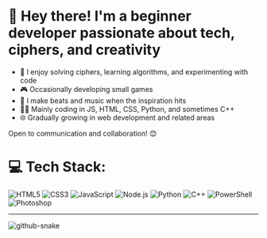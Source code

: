 # 👋 Hey there! I'm a beginner developer passionate about tech, ciphers, and creativity

- 🧠 I enjoy solving ciphers, learning algorithms, and experimenting with code
- 🎮 Occasionally developing small games  
- 🎵 I make beats and music when the inspiration hits  
- 🧑‍💻 Mainly coding in JS, HTML, CSS, Python, and sometimes C++  
- 🌐 Gradually growing in web development and related areas

Open to communication and collaboration! 😊

# 💻 Tech Stack:

![HTML5](https://img.shields.io/badge/HTML5-%23E34F26.svg?style=for-the-badge&logo=html5&logoColor=white)  ![CSS3](https://img.shields.io/badge/CSS3-%231572B6.svg?style=for-the-badge&logo=css3&logoColor=white)  ![JavaScript](https://img.shields.io/badge/JavaScript-%23F7DF1E.svg?style=for-the-badge&logo=javascript&logoColor=black)  ![Node.js](https://img.shields.io/badge/Node.js-%236DA55F.svg?style=for-the-badge&logo=node.js&logoColor=white)  ![Python](https://img.shields.io/badge/Python-%233776AB.svg?style=for-the-badge&logo=python&logoColor=white)  ![C++](https://img.shields.io/badge/C++-%2300599C.svg?style=for-the-badge&logo=c%2B%2B&logoColor=white)  ![PowerShell](https://img.shields.io/badge/PowerShell-%235391FE.svg?style=for-the-badge&logo=powershell&logoColor=white)  ![Photoshop](https://img.shields.io/badge/Photoshop-%2331A8FF.svg?style=for-the-badge&logo=adobephotoshop&logoColor=white)

---

<picture>
  <source media="(prefers-color-scheme: dark)" srcset="https://raw.githubusercontent.com/tobiasmeyhoefer/tobiasmeyhoefer/output/github-snake-dark.svg" />
  <source media="(prefers-color-scheme: light)" srcset="https://raw.githubusercontent.com/tobiasmeyhoefer/tobiasmeyhoefer/output/github-snake.svg" />
  <img alt="github-snake" src="https://raw.githubusercontent.com/tobiasmeyhoefer/tobiasmeyhoefer/output/github-snake.svg" />
</picture>

<!---
1mcold/1mcold is a ✨ special ✨ repository because its `README.md` (this file) appears on your GitHub profile.
You can click the Preview link to take a look at your changes.
--->
